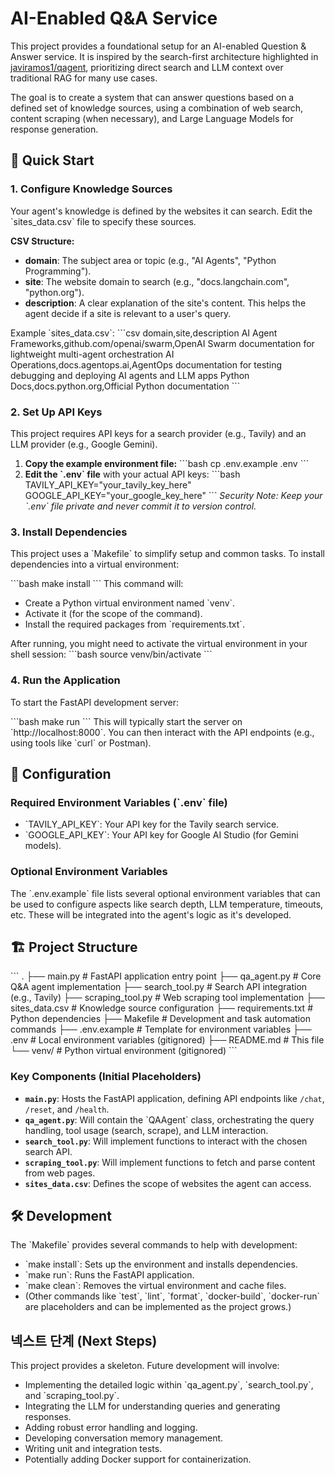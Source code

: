 # AI-Enabled Q&A Service

This project provides a foundational setup for an AI-enabled Question & Answer service. It is inspired by the search-first architecture highlighted in [javiramos1/qagent](https://github.com/javiramos1/qagent), prioritizing direct search and LLM context over traditional RAG for many use cases.

The goal is to create a system that can answer questions based on a defined set of knowledge sources, using a combination of web search, content scraping (when necessary), and Large Language Models for response generation.

## 🚀 Quick Start

### 1. Configure Knowledge Sources

Your agent's knowledge is defined by the websites it can search. Edit the \`sites_data.csv\` file to specify these sources.

**CSV Structure:**
- **domain**: The subject area or topic (e.g., "AI Agents", "Python Programming").
- **site**: The website domain to search (e.g., "docs.langchain.com", "python.org").
- **description**: A clear explanation of the site's content. This helps the agent decide if a site is relevant to a user's query.

Example \`sites_data.csv\`:
\`\`\`csv
domain,site,description
AI Agent Frameworks,github.com/openai/swarm,OpenAI Swarm documentation for lightweight multi-agent orchestration
AI Operations,docs.agentops.ai,AgentOps documentation for testing debugging and deploying AI agents and LLM apps
Python Docs,docs.python.org,Official Python documentation
\`\`\`

### 2. Set Up API Keys

This project requires API keys for a search provider (e.g., Tavily) and an LLM provider (e.g., Google Gemini).

1.  **Copy the example environment file:**
    \`\`\`bash
    cp .env.example .env
    \`\`\`
2.  **Edit the \`.env\` file** with your actual API keys:
    \`\`\`bash
    TAVILY_API_KEY="your_tavily_key_here"
    GOOGLE_API_KEY="your_google_key_here"
    \`\`\`
    *Security Note: Keep your \`.env\` file private and never commit it to version control.*

### 3. Install Dependencies

This project uses a \`Makefile\` to simplify setup and common tasks. To install dependencies into a virtual environment:

\`\`\`bash
make install
\`\`\`
This command will:
- Create a Python virtual environment named \`venv\`.
- Activate it (for the scope of the command).
- Install the required packages from \`requirements.txt\`.

After running, you might need to activate the virtual environment in your shell session:
\`\`\`bash
source venv/bin/activate
\`\`\`

### 4. Run the Application

To start the FastAPI development server:

\`\`\`bash
make run
\`\`\`
This will typically start the server on \`http://localhost:8000\`. You can then interact with the API endpoints (e.g., using tools like \`curl\` or Postman).

## 🔧 Configuration

### Required Environment Variables (\`.env\` file)

- \`TAVILY_API_KEY\`: Your API key for the Tavily search service.
- \`GOOGLE_API_KEY\`: Your API key for Google AI Studio (for Gemini models).

### Optional Environment Variables

The \`.env.example\` file lists several optional environment variables that can be used to configure aspects like search depth, LLM temperature, timeouts, etc. These will be integrated into the agent's logic as it's developed.

## 🏗️ Project Structure

\`\`\`
.
├── main.py                 # FastAPI application entry point
├── qa_agent.py             # Core Q&A agent implementation
├── search_tool.py          # Search API integration (e.g., Tavily)
├── scraping_tool.py        # Web scraping tool implementation
├── sites_data.csv          # Knowledge source configuration
├── requirements.txt        # Python dependencies
├── Makefile                # Development and task automation commands
├── .env.example            # Template for environment variables
├── .env                    # Local environment variables (gitignored)
├── README.md               # This file
└── venv/                   # Python virtual environment (gitignored)
\`\`\`

### Key Components (Initial Placeholders)

-   **`main.py`**: Hosts the FastAPI application, defining API endpoints like `/chat`, `/reset`, and `/health`.
-   **`qa_agent.py`**: Will contain the \`QAAgent\` class, orchestrating the query handling, tool usage (search, scrape), and LLM interaction.
-   **`search_tool.py`**: Will implement functions to interact with the chosen search API.
-   **`scraping_tool.py`**: Will implement functions to fetch and parse content from web pages.
-   **`sites_data.csv`**: Defines the scope of websites the agent can access.

## 🛠️ Development

The \`Makefile\` provides several commands to help with development:

-   \`make install\`: Sets up the environment and installs dependencies.
-   \`make run\`: Runs the FastAPI application.
-   \`make clean\`: Removes the virtual environment and cache files.
-   (Other commands like \`test\`, \`lint\`, \`format\`, \`docker-build\`, \`docker-run\` are placeholders and can be implemented as the project grows.)

## 넥스트 단계 (Next Steps)

This project provides a skeleton. Future development will involve:
- Implementing the detailed logic within \`qa_agent.py\`, \`search_tool.py\`, and \`scraping_tool.py\`.
- Integrating the LLM for understanding queries and generating responses.
- Adding robust error handling and logging.
- Developing conversation memory management.
- Writing unit and integration tests.
- Potentially adding Docker support for containerization.
